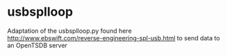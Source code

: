 # usbsplloop
Adaptation of the usbsplloop.py found here http://www.ebswift.com/reverse-engineering-spl-usb.html to send data to an OpenTSDB server
